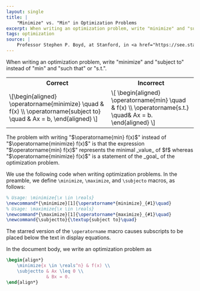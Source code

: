 ```yaml
---
layout: single
title: |
    "Minimize" vs. "Min" in Optimization Problems
excerpt: When writing an optimization problem, write "minimize" and "subject to" instead of "min" and "such that" or "s.t."
tags: optimization
source: |
    Professor Stephen P. Boyd, at Stanford, in <a href="https://see.stanford.edu/Course/EE364A/78">Lecture 5 of his Convex Optimization course</a>, around the 13-minute mark.
---
```


When writing an optimization problem, write "minimize" and "subject to" instead of "min" and "such that" or "s.t.". 
<table>
    <tr>
        <th>Correct</th>
        <th>Incorrect</th>
    </tr>
    <tr>
        <td>
            \[\begin{aligned}
                \operatorname{minimize} \quad & f(x) \\ 
                \operatorname{subject to} \quad & Ax = b,
            \end{aligned} \]
        </td>
        <td>
            \[ \begin{aligned}
                \operatorname{min} \quad & f(x) \\
                \operatorname{s.t.} \quad& Ax = b.
            \end{aligned} 
            \]
        </td>
    </tr>
</table>
The problem with writing "$\operatorname{min} f(x)$" instead of "$\operatorname{minimize} f(x)$" is that the expression "$\operatorname{min} f(x)$" represents the minimal _value_ of $f$ whereas "$\operatorname{minimize} f(x)$" is a statement of the _goal_ of the optimization problem.

We use the following code when writing optimization problems.
In the preamble, we define `\minimize`, `\maximize`, and `\subjecto` macros, as follows:
```latex
% Usage: \minimize{\x \in \reals}
\newcommand*{\minimize}[1]{\operatorname*{minimize}_{#1}\quad} 
% Usage: \maximize{\x \in \reals}
\newcommand*{\maximize}[1]{\operatorname*{maximize}_{#1}\quad} 
\newcommand{\subjectto}{\textup{subject to}\quad}
```
The starred version of the `\operatorname` macro causes subscripts to be placed below the text in display equations.

In the document body, we write an optimization problem as 
```latex
\begin{align*}
    \minimize{x \in \reals^n} & f(x) \\
    \subjectto & Ax \leq 0 \\
               & Bx = 0.
\end{align*}
```
